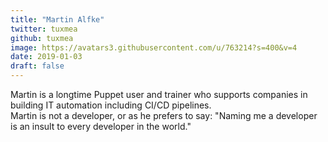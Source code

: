 ```yaml
---
title: "Martin Alfke"
twitter: tuxmea
github: tuxmea
image: https://avatars3.githubusercontent.com/u/763214?s=400&v=4
date: 2019-01-03
draft: false
---
```


Martin is a longtime Puppet user and trainer who supports companies in building IT automation including CI/CD pipelines.  
Martin is not a developer, or as he prefers to say: "Naming me a developer is an insult to every developer in the world."  

